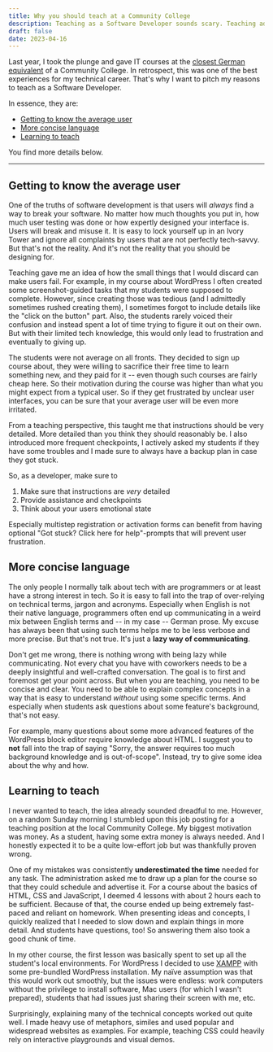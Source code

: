 ```yaml
---
title: Why you should teach at a Community College
description: Teaching as a Software Developer sounds scary. Teaching adults without a tech background even more.
draft: false
date: 2023-04-16
---
```


Last year, I took the plunge and gave IT courses at the [closest German equivalent](https://en.wikipedia.org/wiki/Folk_high_school) of a Community College. In retrospect, this was one of the best experiences for my technical career. That's why I want to pitch my reasons to teach as a Software Developer.

In essence, they are:

- [Getting to know the average user](#getting-to-know-the-average-user)
- [More concise language](#more-concise-language)
- [Learning to teach](#learning-to-teach)


You find more details below.

___

## Getting to know the average user

One of the truths of software development is that users will *always* find a way to break your software. No matter how much thoughts you put in, how much user testing was done or how expertly designed your interface is. Users will break and misuse it. It is easy to lock yourself up in an Ivory Tower and ignore all complaints by users that are not perfectly tech-savvy. But that's not the reality. And it's not the reality that you should be designing for.

Teaching gave me an idea of how the small things that I would discard can make users fail. For example, in my course about WordPress I often created some screenshot-guided tasks that my students were supposed to complete. However, since creating those was tedious (and I admittedly sometimes rushed creating them), I sometimes forgot to include details like the "click on the button" part. Also, the students rarely voiced their confusion and instead spent a lot of time trying to figure it out on their own. But with their limited tech knowledge, this would only lead to frustration and eventually to giving up.

The students were not average on all fronts. They decided to sign up course about, they were willing to sacrifice their free time to learn something new, and they paid for it -- even though such courses are fairly cheap here. So their motivation during the course was higher than what you might expect from a typical user. So if they get frustrated by unclear user interfaces, you can be sure that your average user will be even more irritated.

From a teaching perspective, this taught me that instructions should be very detailed. More detailed than you think they should reasonably be. I also introduced more frequent checkpoints, I actively asked my students if they have some troubles and I made sure to always have a backup plan in case they got stuck. 

So, as a developer, make sure to
1. Make sure that instructions are *very* detailed 
2. Provide assistance and checkpoints
3. Think about your users emotional state


Especially multistep registration or activation forms can benefit from having optional "Got stuck? Click here for help"-prompts that will prevent user frustration.

## More concise language

The only people I normally talk about tech with are programmers or at least have a strong interest in tech. So it is easy to fall into the trap of over-relying on technical terms, jargon and acronyms. Especially when English is not their native language, programmers often end up communicating in a weird mix between English terms and -- in my case -- German prose. My excuse has always been that using such terms helps me to be less verbose and more precise. But that's not true. It's just a **lazy way of communicating**.

Don't get me wrong, there is nothing wrong with being lazy while communicating. Not every chat you have with coworkers needs to be a deeply insightful and well-crafted conversation. The goal is to first and foremost get your point across. But when you are teaching, you need to be concise and clear. You need to be able to explain complex concepts in a way that is easy to understand *without* using some specific terms. And especially when students ask questions about some feature's background, that's not easy. 

For example, many questions about some more advanced features of the WordPress block editor require knowledge about HTML. I suggest you to **not** fall into the trap of saying "Sorry, the answer requires too much background knowledge and is out-of-scope". Instead, try to give some idea about the why and how. 

<!-- TODO add more here about concise language -->



## Learning to teach

I never wanted to teach, the idea already sounded dreadful to me. However, on a random Sunday morning I stumbled upon this job posting for a teaching position at the local Community College. My biggest motivation was money. As a student, having some extra money is always needed. And I honestly expected it to be a quite low-effort job but was thankfully proven wrong. 

One of my mistakes was consistently **underestimated the time** needed for any task. The administration asked me to draw up a plan for the course so that they could schedule and advertise it. For a course about the basics of HTML, CSS and JavaScript, I deemed 4 lessons with about 2 hours each to be sufficient. Because of that, the course ended up being extremely fast-paced and reliant on homework. When presenting ideas and concepts, I quickly realized that I needed to slow down and explain things in more detail. And students have questions, too! So answering them also took a good chunk of time.

In my other course, the first lesson was basically spent to set up all the student's local environments. For WordPress I decided to use [XAMPP](https://www.apachefriends.org/de/index.html) with some pre-bundled WordPress installation. My naïve assumption was that this would work out smoothly, but the issues were endless: work computers without the privilege to install software, Mac users (for which I wasn't prepared), students that had issues just sharing their screen with me, etc.

Surprisingly, explaining many of the technical concepts worked out quite well. I made heavy use of metaphors, similes and used popular and widespread websites as examples. For example, teaching CSS could heavily rely on interactive playgrounds and visual demos. 